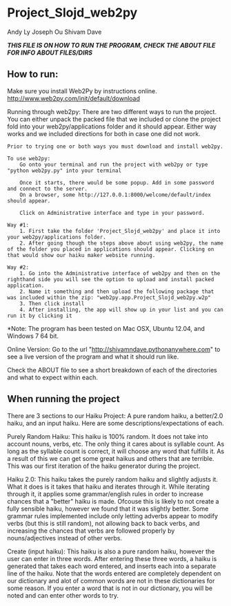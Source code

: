 # Project_Slojd_web2py

Andy Ly
Joseph Ou
Shivam Dave

***THIS FILE IS ON HOW TO RUN THE PROGRAM, CHECK THE ABOUT FILE FOR INFO ABOUT FILES/DIRS***

## How to run:
Make sure you install Web2Py by instructions online.
http://www.web2py.com/init/default/download

Running through web2py:
	There are two different ways to run the project. You can either unpack the packed file that we included or clone the project fold into your web2py/applications folder and it should appear. Either way works and we included directions for both in case one did not work.

	Prior to trying one or both ways you must download and install web2py.

	To use web2py:
		Go onto your terminal and run the project with web2py or type "python web2py.py" into your terminal

		Once it starts, there would be some popup. Add in some password and connect to the server. 
		On a browser, some http://127.0.0.1:8000/welcome/default/index should appear.

		Click on Administrative interface and type in your password. 

	Way #1:
		1. First take the folder 'Project_Slojd_web2py' and place it into your web2py/applications folder.
		2. After going though the steps above about using web2py, the name of the folder you placed in applications should appear. Clicking on that would show our haiku maker website running.

	Way #2: 
		1. Go into the Administrative interface of web2py and then on the righthand side you will see the option to upload and install packed application. 
		2. Name it something and then upload the following package that was included within the zip: "web2py.app.Project_Slojd_web2py.w2p"
		3. Then click install
		4. After installing, the app will show up in your list and you can run it by clicking it

*Note: The program has been tested on Mac OSX, Ubuntu 12.04, and Windows 7 64 bit.

Online Version:
	Go to the url "http://shivamndave.pythonanywhere.com" to see a live version of the program and what it should run like.

Check the ABOUT file to see a short breakdown of each of the directories and what to expect within each.
  
## When running the project
There are 3 sections to our Haiku Project: A pure random haiku, a better/2.0 haiku, and an input haiku. Here are some descriptions/expectations of each.

Purely Random Haiku:
	This haiku is 100% random. It does not take into account nouns, verbs, etc. The only thing it cares about is syllable count. As long as the syllable count is correct, it will choose any word that fulfills it. As a result of this we can get some great haikus and others that are terrible. This was our first iteration of the haiku generator during the project.

Haiku 2.0:
	This haiku takes the purely random haiku and slightly adjusts it. What it does is it takes that haiku and iterates through it. While iterating through it, it applies some grammar/english rules in order to increase chances that a "better" haiku is made. Ofcouse this is likely to not create a fully sensible haiku, however we found that it was slightly better. Some grammar rules implemented include only letting adverbs appear to modify verbs (but this is still random), not allowing back to back verbs, and increasing the chances that verbs are followed properly by nouns/adjectives instead of other verbs.

Create (input haiku):
	This haiku is also a pure random haiku, however the user can enter in three words. After entering these three words, a haiku is generated that takes each word entered, and inserts each into a separate line of the haiku. Note that the words entered are completely dependent on our dictionary and alot of common words are not in these dictionaries for some reason. If you enter a word that is not in our dictionary, you will be noted and can enter other words to try. 
